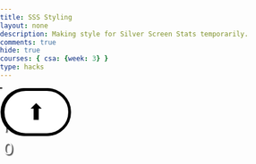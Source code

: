 ```yaml
---
title: SSS Styling
layout: none
description: Making style for Silver Screen Stats temporarily.
comments: true
hide: true
courses: { csa: {week: 3} }
type: hacks
---
```


<body>
    <div id="movie_container">
        <div id="movie0" class="movie">
            <div id="player_score">Movie Points: 0</div>
            <img id="poster0" class="poster">
            <div id="results0" class="results"></div>
            <div id="button_container0" class="button_container"><button id="button0" class="movie_button" onclick="selectMovie(0, false)">⬆</button></div>
        </div>
        <div id="movie1" class="movie">
            <div id="timer_container"><img id="timer_icon" src="{{site.baseurl}}/images/timer-icon.png"><div id="timer_text">10</div></div>
            <div id="results1" class="results"></div>
            <img id="poster1" class="poster">
            <div id="button_container1" class="button_container"><button id="button1" class="movie_button" onclick="selectMovie(1, false)">⬆</button></div>
        </div>
    </div>
    <div id="results"></div>
    <div id="timer"></div>
</body>
<style>
    body {
        margin: 0;
        padding: 0;
    }
    #movie_container {
        display: flex;
        font-family: 'Open Sans', sans-serif;
    }
    #timer_container {
        position: absolute;
        text-align: right;
        align-items: right;
        font-size: 35px;
        margin: 5px 5px 5px 15px;
        text-shadow: 2px 2px 2px rgba(0, 0, 0, 0.9);
        color: white;
        z-index: 11;
    }
    #timer_icon {
        width: 30px;
        height: 30px;
        position: relative;
        top: 5px;
        margin: 0px 5px 0px 0px;
        filter: drop-shadow(2px 2px 2px white);
    }
    #player_score {
        position: absolute;
        font-size: 30px;
        margin: 5px;
        text-shadow: 2px 2px 2px rgba(0, 0, 0, 0.9);
        color: white;
        z-index: 11;
    }
    .movie {
        position: relative;
        border: 1px solid black;
        margin: 0px;
    }
    .results {
        position: absolute;
        color: white;
        text-align: center;
        align-items: center;
        justify-content: center;
        text-shadow: 2px 2px 2px rgba(0, 0, 0, 0.9);
        z-index: 11;
        font-size: 80px;
    }
    .movie_button {
        background-color: white;
        font-size: 40px;
        color: black;
        border: 5px solid black;
        border-radius: 50px;
        padding: 15px 40px;
        transition: background-color 0.3s, color 0.3s;
        position: relative;
        z-index: 11;
    }
    .movie_button:hover {
        background-color: black;
        color: white;
    }
    .button_container {
        position: absolute;
        align-items: center;
        text-align: center;
    }
    .poster {
        z-index: 1;
        position: absolute;
        object-fit: fill;
    }
</style>
<script>
    // consts
    const results = document.getElementById("results")
    const firstResults = document.getElementById("results0");
    const secondResults = document.getElementById("results1");
    const firstMovie = document.getElementById("movie0");
    const secondMovie = document.getElementById("movie1");
    const timerBox = document.getElementById("timer_text");
    const cursorPaths = ["paint_cursor", "mort_cursor"];
    let timerVar; // global for timer stopping/starting
    var currentTime = 10; // global time
    var currentMovies = [];
    var currentMovieScores = [];
    var playerScore = 0;
    var currentStreak = 0;
    var fetchData = 0; // needs to be global for some reason
    // get initial client width and height
    let currentWidth = document.body.clientWidth;
    let currentHeight = document.body.clientHeight;
    console.log("Width: " + String(currentWidth) + ", Height: " + String(currentHeight));
    for (let i = 0; i < 2; i++) {
        console.log(i);
        document.getElementById("movie" + String(i)).style.width = `${Math.ceil(currentWidth / 2)}px`;
        document.getElementById("movie" + String(i)).style.height = `${currentHeight}px`;
        document.getElementById("results" + String(i)).style.width = `${Math.ceil(currentWidth / 2)}px`;
        document.getElementById("results" + String(i)).style.top = `${Math.floor(currentHeight / 2.5)}px`;
        document.getElementById("button_container" + String(i)).style.width = `${Math.ceil(currentWidth / 2)}px`;
        document.getElementById("button_container" + String(i)).style.top = `${Math.floor(currentHeight / 1.7)}px`;
        document.getElementById("button" + String(i)).style.display = "none";
    }
    document.getElementById("timer_container").width = `${Math.ceil(currentWidth / 2)}px`
    // update global variables and resize movies
    function updateWindowDimensions() {
        currentWidth = document.body.clientWidth;
        currentHeight = document.body.clientHeight;
        console.log("Width: " + String(currentWidth) + ", Height: " + String(currentHeight));
        for (let j = 0; j < 2; j++) {
            document.getElementById("movie" + String(j)).style.width = `${Math.ceil(currentWidth / 2)}px`;
            document.getElementById("movie" + String(j)).style.height = `${currentHeight}px`;
            document.getElementById("poster" + String(j)).style.width = `${Math.ceil(currentWidth / 2)}px`;
            document.getElementById("poster" + String(j)).style.height = `${currentHeight}px`;
            document.getElementById("results" + String(j)).style.width = `${Math.ceil(currentWidth / 2)}px`;
            document.getElementById("results" + String(j)).style.top = `${Math.floor(currentHeight / 2.5)}px`;
            document.getElementById("button_container" + String(j)).style.width = `${Math.ceil(currentWidth / 2)}px`;
            document.getElementById("button_container" + String(j)).style.top = `${Math.floor(currentHeight / 1.7)}px`;
        }
        document.getElementById("timer_container").width = `${Math.ceil(currentWidth / 2)}px`;
    }
    // window resize listener
    window.addEventListener('resize', updateWindowDimensions);
    const options = {
        method: 'GET',
        headers: {
            accept: 'application/json',
            Authorization: 'Bearer eyJhbGciOiJIUzI1NiJ9.eyJhdWQiOiJmYzdmYzdmMTkzOWNlYWZjODA3MzZiZDUwMmQ1MDc1YSIsInN1YiI6IjY0ZjY3MGRlMTIxOTdlMDEzOGI1ZGFkOSIsInNjb3BlcyI6WyJhcGlfcmVhZCJdLCJ2ZXJzaW9uIjoxfQ.jTFa6OHmAJBJOfHxI8XxCqaHxSbH1X0y4AKHlIsaI_Y'
        }
    };
    function rng(max) {
        return Math.floor(Math.random() * max);
    }
    function generateRandomMovies() {
        // make images invisible
        for (let j = 0; j < 2; j++) {
            document.getElementById("button" + String(j)).style.display = "none";
        }
        currentMovies = [];
        for (let i = 0; i < 2; i++) {
            var selecting = true;
            var selectedPage = String(rng(500) + 1);
            var movieIndex = rng(20);
            fetch('https://api.themoviedb.org/3/discover/movie?api_key=fc7fc7f1939ceafc80736bd502d5075a&include_adult=false&language=en-US&original_language=&page=' + selectedPage, options)
                .then(response => response.json())
                .then(response => {
                    console.log(response);
                    if (response["results"][movieIndex]["original_language"] == "en" && response["results"][movieIndex]["vote_average"] > 0) {
                        console.log("This is right.")
                        selecting = false;
                    } else {console.log("This ain't right.")}
                    fetchData = response;
                    console.log(fetchData);
                    console.log(fetchData["results"][movieIndex]);
                    var selectedMovie = fetchData["results"][movieIndex];
                    currentMovies.push(selectedMovie);
                    var moviePoster = document.getElementById("poster" + String(i));
                    moviePoster.src = "https://image.tmdb.org/t/p/w300/" + selectedMovie["poster_path"];
                    moviePoster.style.width = `${Math.ceil(currentWidth / 2)}px`;
                    moviePoster.style.height = `${currentHeight}px`;
                    document.getElementById("button" + String(i)).style.display = "inline-block";
                })
            .catch(err => console.error(err));
        }
        timerSet(true);
    }
    function timerSet(on) {
        console.log(timerVar);
        if (on) {
            currentTime = 10;
            timerVar = setInterval(() => {
                currentTime -= 0.1; // subtract 0.1 second
                currentTime = Math.floor(currentTime * 10) / 10; // rounding for floating point error fixing
                timerBox.innerHTML = String(currentTime);
                if (currentTime <= 0) {
                    console.log("Time's up!");
                    selectMovie(0, true);
                }
            }, 100); // Run every 100 milliseconds (0.1 seconds)
        } else {
            clearInterval(timerVar);
        }
    }
    function updateScore() {
        document.getElementById("player_score").innerHTML = "Your points: " + String(playerScore);
    }
    function selectMovie(int, timer) {
        console.log(timerVar);
        timerSet(false); // stop the interval
        console.log(int);
        currentMovieScores = [];
        for (movie of currentMovies) {
            currentMovieScores.push(movie["vote_average"]);
        }
        for (let i = 0; i < 2; i++) {
            document.getElementById("poster" + String(i)).style["filter"] = "blur(3px)";
            document.getElementById("results" + String(i)).innerHTML = currentMovieScores[i];
            document.getElementById("button" + String(i)).style.display = "none";
        }
        console.log(currentMovieScores);
        if (timer) {
            currentStreak = 0;
            console.log("Time's up! You lose 300 points for not guessing on time.");
            if (playerScore >= 300) {
                playerScore -= 300;
            } else {
                playerScore = 0;
            }
            updateScore();
            return;
        }
        if (currentMovieScores[int] > currentMovieScores[(int + 1) % 2]) {
            console.log("Congratulations! You chose the higher-rated movie.");
            currentStreak += 1;
            var newScore = Math.floor((1000 * (currentTime / 10)) * (1 + (currentStreak * 0.1)));
            playerScore += newScore;
        } else if (currentMovieScores[int] < currentMovieScores[(int + 1) % 2]) {
            console.log("Oh no! The movie you chose wasn't as highly rated.");
            currentStreak = 0;
            if (playerScore >= 250) {
                playerScore -= 250;
            } else {
                playerScore = 0;
            }
        } else {
            console.log("It looks like they're tied! Lucky--you get free points!");
            currentStreak += 1;
            playerScore += 500;
        }
        updateScore();
    }
    generateRandomMovies();
</script>